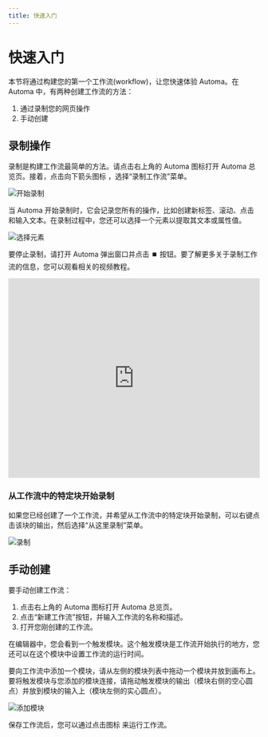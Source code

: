 ```yaml
---
title: 快速入门
---
```


# 快速入门
本节将通过构建您的第一个工作流(workflow)，让您快速体验 Automa。在 Automa 中，有两种创建工作流的方法：
1. 通过录制您的网页操作
2. 手动创建

## 录制操作

录制是构建工作流最简单的方法。请点击右上角的 Automa 图标打开 Automa 总览页。接着，点击向下箭头图标 <v-remixicon name="riArrowLeftSLine" rotate="-90" />，选择“录制工作流”菜单。

![开始录制](https://s3.ap-southeast-1.amazonaws.com/automa-pub/i/2024/11/29/ztyhv-eg.png)

当 Automa 开始录制时，它会记录您所有的操作，比如创建新标签、滚动、点击和输入文本。在录制过程中，您还可以选择一个元素以提取其文本或属性值。

![选择元素](https://s3.ap-southeast-1.amazonaws.com/automa-pub/i/2024/11/29/ztyhu-qm.png)

要停止录制，请打开 Automa 弹出窗口并点击 ⏹️ 按钮。要了解更多关于录制工作流的信息，您可以观看相关的视频教程。

<iframe width="100%" height="400" src="https://www.youtube.com/embed/NmRCgLtsPnY" title="YouTube 视频播放器" frameborder="0" allow="accelerometer; autoplay; clipboard-write; encrypted-media; gyroscope; picture-in-picture" allowfullscreen></iframe>

### 从工作流中的特定块开始录制
如果您已经创建了一个工作流，并希望从工作流中的特定块开始录制，可以右键点击该块的输出，然后选择“从这里录制”菜单。

![录制](https://s3.ap-southeast-1.amazonaws.com/automa-pub/i/2024/12/03/zzlqq-rx.gif) 

## 手动创建

要手动创建工作流：
1. 点击右上角的 Automa 图标打开 Automa 总览页。
2. 点击“新建工作流”按钮，并输入工作流的名称和描述。
3. 打开您刚创建的工作流。

在编辑器中，您会看到一个触发模块。这个触发模块是工作流开始执行的地方，您还可以在这个模块中设置工作流的运行时间。

要向工作流中添加一个模块，请从左侧的模块列表中拖动一个模块并放到画布上。要将触发模块与您添加的模块连接，请拖动触发模块的输出（模块右侧的空心圆点）并放到模块的输入上（模块左侧的实心圆点）。

![添加模块](https://s3.ap-southeast-1.amazonaws.com/automa-pub/i/2024/12/03/zzlqp-a3.gif)

保存工作流后，您可以通过点击图标 <v-remixicon name="riPlayLine" /> 来运行工作流。